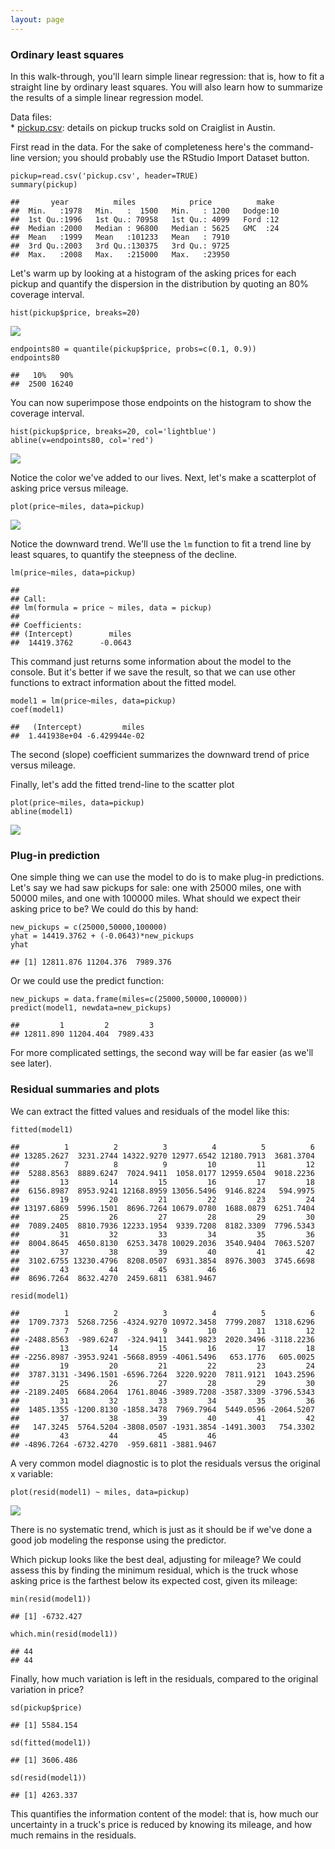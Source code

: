 ```yaml
---
layout: page
---
```


### Ordinary least squares

In this walk-through, you'll learn simple linear regression: that is,
how to fit a straight line by ordinary least squares. You will also
learn how to summarize the results of a simple linear regression model.

Data files:  
\* [pickup.csv](pickup.csv): details on pickup trucks sold on Craiglist
in Austin.

First read in the data. For the sake of completeness here's the
command-line version; you should probably use the RStudio Import Dataset
button.

    pickup=read.csv('pickup.csv', header=TRUE)
    summary(pickup)

    ##       year          miles            price          make   
    ##  Min.   :1978   Min.   :  1500   Min.   : 1200   Dodge:10  
    ##  1st Qu.:1996   1st Qu.: 70958   1st Qu.: 4099   Ford :12  
    ##  Median :2000   Median : 96800   Median : 5625   GMC  :24  
    ##  Mean   :1999   Mean   :101233   Mean   : 7910             
    ##  3rd Qu.:2003   3rd Qu.:130375   3rd Qu.: 9725             
    ##  Max.   :2008   Max.   :215000   Max.   :23950

Let's warm up by looking at a histogram of the asking prices for each
pickup and quantify the dispersion in the distribution by quoting an 80%
coverage interval.

    hist(pickup$price, breaks=20)

![](pickup_files/figure-markdown_strict/unnamed-chunk-2-1.png)

    endpoints80 = quantile(pickup$price, probs=c(0.1, 0.9))
    endpoints80

    ##   10%   90% 
    ##  2500 16240

You can now superimpose those endpoints on the histogram to show the
coverage interval.

    hist(pickup$price, breaks=20, col='lightblue')
    abline(v=endpoints80, col='red')

![](pickup_files/figure-markdown_strict/unnamed-chunk-3-1.png)

Notice the color we've added to our lives. Next, let's make a
scatterplot of asking price versus mileage.

    plot(price~miles, data=pickup)

![](pickup_files/figure-markdown_strict/unnamed-chunk-4-1.png)

Notice the downward trend. We'll use the `lm` function to fit a trend
line by least squares, to quantify the steepness of the decline.

    lm(price~miles, data=pickup)

    ## 
    ## Call:
    ## lm(formula = price ~ miles, data = pickup)
    ## 
    ## Coefficients:
    ## (Intercept)        miles  
    ##  14419.3762      -0.0643

This command just returns some information about the model to the
console. But it's better if we save the result, so that we can use other
functions to extract information about the fitted model.

    model1 = lm(price~miles, data=pickup)
    coef(model1)

    ##   (Intercept)         miles 
    ##  1.441938e+04 -6.429944e-02

The second (slope) coefficient summarizes the downward trend of price
versus mileage.

Finally, let's add the fitted trend-line to the scatter plot

    plot(price~miles, data=pickup)
    abline(model1)

![](pickup_files/figure-markdown_strict/unnamed-chunk-7-1.png)

### Plug-in prediction

One simple thing we can use the model to do is to make plug-in
predictions. Let's say we had saw pickups for sale: one with 25000
miles, one with 50000 miles, and one with 100000 miles. What should we
expect their asking price to be? We could do this by hand:

    new_pickups = c(25000,50000,100000)
    yhat = 14419.3762 + (-0.0643)*new_pickups
    yhat

    ## [1] 12811.876 11204.376  7989.376

Or we could use the predict function:

    new_pickups = data.frame(miles=c(25000,50000,100000))
    predict(model1, newdata=new_pickups)

    ##         1         2         3 
    ## 12811.890 11204.404  7989.433

For more complicated settings, the second way will be far easier (as
we'll see later).

### Residual summaries and plots

We can extract the fitted values and residuals of the model like this:

    fitted(model1)

    ##          1          2          3          4          5          6 
    ## 13285.2627  3231.2744 14322.9270 12977.6542 12180.7913  3681.3704 
    ##          7          8          9         10         11         12 
    ##  5288.8563  8889.6247  7024.9411  1058.0177 12959.6504  9018.2236 
    ##         13         14         15         16         17         18 
    ##  6156.8987  8953.9241 12168.8959 13056.5496  9146.8224   594.9975 
    ##         19         20         21         22         23         24 
    ## 13197.6869  5996.1501  8696.7264 10679.0780  1688.0879  6251.7404 
    ##         25         26         27         28         29         30 
    ##  7089.2405  8810.7936 12233.1954  9339.7208  8182.3309  7796.5343 
    ##         31         32         33         34         35         36 
    ##  8004.8645  4650.8130  6253.3478 10029.2036  3540.9404  7063.5207 
    ##         37         38         39         40         41         42 
    ##  3102.6755 13230.4796  8208.0507  6931.3854  8976.3003  3745.6698 
    ##         43         44         45         46 
    ##  8696.7264  8632.4270  2459.6811  6381.9467

    resid(model1)

    ##          1          2          3          4          5          6 
    ##  1709.7373  5268.7256 -4324.9270 10972.3458  7799.2087  1318.6296 
    ##          7          8          9         10         11         12 
    ## -2488.8563  -989.6247  -324.9411  3441.9823  2020.3496 -3118.2236 
    ##         13         14         15         16         17         18 
    ## -2256.8987 -3953.9241 -5668.8959 -4061.5496   653.1776   605.0025 
    ##         19         20         21         22         23         24 
    ##  3787.3131 -3496.1501 -6596.7264  3220.9220  7811.9121  1043.2596 
    ##         25         26         27         28         29         30 
    ## -2189.2405  6684.2064  1761.8046 -3989.7208 -3587.3309 -3796.5343 
    ##         31         32         33         34         35         36 
    ##  1485.1355 -1200.8130 -1858.3478  7969.7964  5449.0596 -2064.5207 
    ##         37         38         39         40         41         42 
    ##   147.3245  5764.5204 -3808.0507 -1931.3854 -1491.3003   754.3302 
    ##         43         44         45         46 
    ## -4896.7264 -6732.4270  -959.6811 -3881.9467

A very common model diagnostic is to plot the residuals versus the
original x variable:

    plot(resid(model1) ~ miles, data=pickup)

![](pickup_files/figure-markdown_strict/unnamed-chunk-11-1.png)

There is no systematic trend, which is just as it should be if we've
done a good job modeling the response using the predictor.

Which pickup looks like the best deal, adjusting for mileage? We could
assess this by finding the minimum residual, which is the truck whose
asking price is the farthest below its expected cost, given its mileage:

    min(resid(model1))

    ## [1] -6732.427

    which.min(resid(model1))

    ## 44 
    ## 44

Finally, how much variation is left in the residuals, compared to the
original variation in price?

    sd(pickup$price)

    ## [1] 5584.154

    sd(fitted(model1))

    ## [1] 3606.486

    sd(resid(model1))

    ## [1] 4263.337

This quantifies the information content of the model: that is, how much
our uncertainty in a truck's price is reduced by knowing its mileage,
and how much remains in the residuals.
